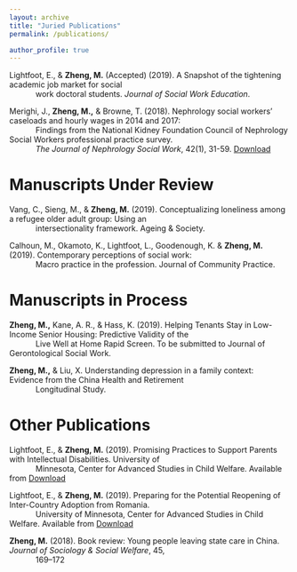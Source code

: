 ```yaml
---
layout: archive
title: "Juried Publications"
permalink: /publications/

author_profile: true
---
```


Lightfoot, E., & **Zheng, M.** (Accepted) (2019). A Snapshot of the tightening academic job market for social <br> &nbsp;&nbsp;&nbsp;&nbsp;&nbsp;&nbsp;&nbsp;&nbsp;&nbsp;&nbsp;&nbsp;&nbsp;work doctoral students. *Journal of Social Work Education*.
  

Merighi, J., **Zheng, M.,** & Browne, T. (2018). Nephrology social workers’ caseloads and hourly wages in 2014 and 2017: <br> &nbsp;&nbsp;&nbsp;&nbsp;&nbsp;&nbsp;&nbsp;&nbsp;&nbsp;&nbsp;&nbsp;&nbsp;Findings from the National Kidney Foundation Council of Nephrology Social Workers professional practice survey. <br> &nbsp;&nbsp;&nbsp;&nbsp;&nbsp;&nbsp;&nbsp;&nbsp;&nbsp;&nbsp;&nbsp;&nbsp;*The Journal of Nephrology Social Work*, 42(1), 31-59. [Download](https://www.kidney.org/sites/default/files/v42a_a3.pdf)


# Manuscripts Under Review

Vang, C., Sieng, M., & **Zheng, M.** (2019). Conceptualizing loneliness among a refugee older adult group: Using an<br> &nbsp;&nbsp;&nbsp;&nbsp;&nbsp;&nbsp;&nbsp;&nbsp;&nbsp;&nbsp;&nbsp;&nbsp;intersectionality framework. Ageing & Society. 

Calhoun, M., Okamoto, K., Lightfoot, L., Goodenough, K. & **Zheng, M.** (2019). Contemporary perceptions of social work: <br> &nbsp;&nbsp;&nbsp;&nbsp;&nbsp;&nbsp;&nbsp;&nbsp;&nbsp;&nbsp;&nbsp;&nbsp;Macro practice in the profession. Journal of Community Practice.


# Manuscripts in Process

**Zheng, M.,** Kane, A. R., & Hass, K. (2019). Helping Tenants Stay in Low-Income Senior Housing: Predictive Validity of the <br> &nbsp;&nbsp;&nbsp;&nbsp;&nbsp;&nbsp;&nbsp;&nbsp;&nbsp;&nbsp;&nbsp;&nbsp;Live Well at Home Rapid Screen. To be submitted to Journal of Gerontological Social Work. 

**Zheng, M.,** & Liu, X. Understanding depression in a family context: Evidence from the China Health and Retirement <br> &nbsp;&nbsp;&nbsp;&nbsp;&nbsp;&nbsp;&nbsp;&nbsp;&nbsp;&nbsp;&nbsp;&nbsp;Longitudinal Study.

# Other Publications

Lightfoot, E., & **Zheng, M.** (2019). Promising Practices to Support Parents with Intellectual Disabilities. University of <br> &nbsp;&nbsp;&nbsp;&nbsp;&nbsp;&nbsp;&nbsp;&nbsp;&nbsp;&nbsp;&nbsp;&nbsp;Minnesota, Center for Advanced Studies in Child Welfare. Available from [Download](https://cascw.umn.edu/wp-content/uploads/2019/11PracticeNotes_33.508.pdf)

Lightfoot, E., & **Zheng, M.** (2019). Preparing for the Potential Reopening of Inter-Country Adoption from Romania. <br> &nbsp;&nbsp;&nbsp;&nbsp;&nbsp;&nbsp;&nbsp;&nbsp;&nbsp;&nbsp;&nbsp;&nbsp;University of Minnesota, Center for Advanced Studies in Child Welfare. Available from [Download](https://cascw.umn.edu/wp-content/uploads/2019/11/PN34_WEB508.pdf)

**Zheng, M.** (2018). Book review: Young people leaving state care in China. *Journal of Sociology & Social Welfare*, 45, <br> &nbsp;&nbsp;&nbsp;&nbsp;&nbsp;&nbsp;&nbsp;&nbsp;&nbsp;&nbsp;&nbsp;&nbsp;169–172


